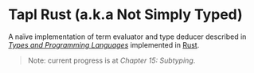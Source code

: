 # Tapl Rust (a.k.a Not Simply Typed)

A naïve implementation of term evaluator and type deducer described in _[Types and Programming Languages][tapl]_ implemented in [Rust][rust].

> Note: current progress is at _Chapter 15: Subtyping_.

[tapl]: https://www.cis.upenn.edu/~bcpierce/tapl/
[rust]: https://www.rust-lang.org